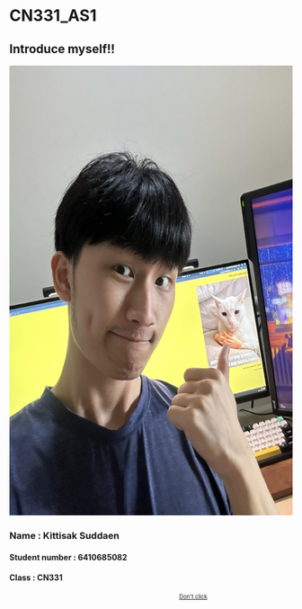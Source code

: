 # CN331_AS1
## Introduce myself!!
<img src="./imgs/me1.jpg"
    width="600" 
    height="800">
### **Name** : Kittisak Suddaen
#### **Student number** : 6410685082
#### **Class** : CN331

<marquee 
        style="font-size: 10px"
        behavior="alternate">
        <a href="https://www.youtube.com/watch?v=dQw4w9WgXcQ&ab_channel=RickAstley">Don't click</a>
        
</marquee>